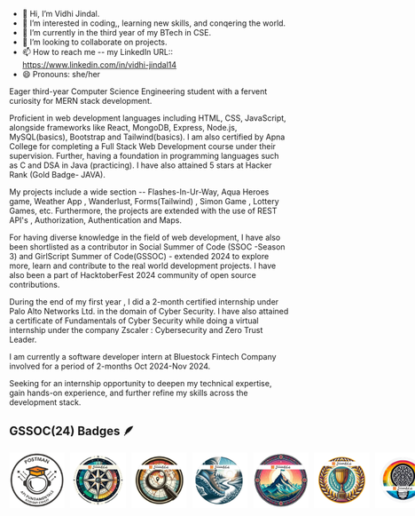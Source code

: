 - 👋 Hi, I’m Vidhi Jindal.
- 👀 I’m interested in coding,, learning new skills, and conqering the world.
- 🌱 I’m currently in the third year of my BTech in CSE.
- 💞️ I’m looking to collaborate on projects.
- 📫 How to reach me -- my LinkedIn URL:: https://www.linkedin.com/in/vidhi-jindal14
- 😄 Pronouns: she/her



Eager third-year Computer Science Engineering student with a fervent curiosity for MERN stack development. 

Proficient in web development languages including HTML, CSS, JavaScript, alongside frameworks like React, MongoDB, Express, Node.js, MySQL(basics), Bootstrap and Tailwind(basics). I am also certified by Apna College for completing a Full Stack Web Development course under their supervision. Further, having a foundation in programming languages such as C and DSA in Java (practicing). I have also attained 5 stars at Hacker Rank (Gold Badge- JAVA).

My projects include a wide section -- Flashes-In-Ur-Way, Aqua Heroes game, Weather App , Wanderlust, Forms(Tailwind) , Simon Game , Lottery Games, etc. Furthermore, the projects are extended with the use of REST API's , Authorization, Authentication and Maps. 

For having diverse knowledge in the field of web development, I have also been shortlisted as a contributor in Social Summer of Code (SSOC -Season 3) and GirlScript Summer of Code(GSSOC) - extended 2024 to explore more, learn and contribute to the real world development projects. I have also been a part of HacktoberFest 2024 community of open source contributions.

During the end of my first year , I did a 2-month certified internship under Palo Alto Networks Ltd. in the domain of Cyber Security. I have also attained a certificate of Fundamentals of Cyber Security while doing a virtual internship under the company Zscaler : Cybersecurity and Zero Trust Leader.

I am currently a software developer intern at Bluestock Fintech Company involved for a period of 2-months Oct 2024-Nov 2024.

Seeking for an internship opportunity to deepen my technical expertise, gain hands-on experience, and further refine my skills across the development stack.


## GSSOC(24) Badges 🪶
<div style='display:flex; align-items:center; gap: 10px;' align='center'>
<img src="https://raw.githubusercontent.com/girlscript/gssoc-website-new/main/public/badges/postman.png" width="100px" height="100px" />
  <img src="https://github.com/girlscript/gssoc-website-new/blob/main/public/badges/1.png" width="100px" height="100px" />
  <img src="https://github.com/girlscript/gssoc-website-new/blob/main/public/badges/2.png" width="100px" height="100px" />
  <img src="https://github.com/girlscript/gssoc-website-new/blob/main/public/badges/3.png" width="100px" height="100px" />
  <img src="https://github.com/girlscript/gssoc-website-new/blob/main/public/badges/4.png" width="100px" height="100px" />
  <img src="https://github.com/girlscript/gssoc-website-new/blob/main/public/badges/5.png" width="100px" height="100px" />
  <img src="https://github.com/girlscript/gssoc-website-new/blob/main/public/badges/6.png" width="100px" height="100px" />
  <img src="https://github.com/girlscript/gssoc-website-new/blob/main/public/badges/7.png" width="100px" height="100px" />
  <img src="https://github.com/girlscript/gssoc-website-new/blob/main/public/badges/8.png" width="100px" height="100px" />
</div>

